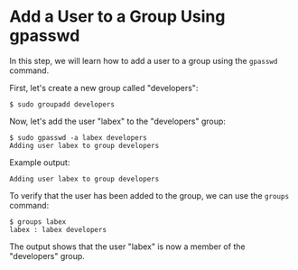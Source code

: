 # Add a User to a Group Using gpasswd

In this step, we will learn how to add a user to a group using the `gpasswd` command.

First, let's create a new group called "developers":

```
$ sudo groupadd developers
```

Now, let's add the user "labex" to the "developers" group:

```
$ sudo gpasswd -a labex developers
Adding user labex to group developers
```

Example output:

```
Adding user labex to group developers
```

To verify that the user has been added to the group, we can use the `groups` command:

```
$ groups labex
labex : labex developers
```

The output shows that the user "labex" is now a member of the "developers" group.
